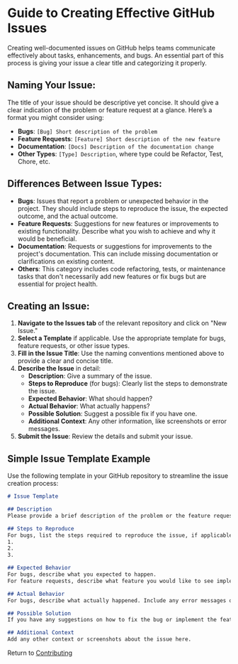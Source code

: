 # Guide to Creating Effective GitHub Issues

Creating well-documented issues on GitHub helps teams communicate effectively about tasks, enhancements, and bugs. An essential part of this process is giving your issue a clear title and categorizing it properly.

## Naming Your Issue:

The title of your issue should be descriptive yet concise. It should give a clear indication of the problem or feature request at a glance. Here’s a format you might consider using:

- **Bugs**: `[Bug] Short description of the problem`
- **Feature Requests**: `[Feature] Short description of the new feature`
- **Documentation**: `[Docs] Description of the documentation change`
- **Other Types**: `[Type] Description`, where type could be Refactor, Test, Chore, etc.

## Differences Between Issue Types:

- **Bugs**: Issues that report a problem or unexpected behavior in the project. They should include steps to reproduce the issue, the expected outcome, and the actual outcome.
- **Feature Requests**: Suggestions for new features or improvements to existing functionality. Describe what you wish to achieve and why it would be beneficial.
- **Documentation**: Requests or suggestions for improvements to the project's documentation. This can include missing documentation or clarifications on existing content.
- **Others**: This category includes code refactoring, tests, or maintenance tasks that don't necessarily add new features or fix bugs but are essential for project health.

## Creating an Issue:

1. **Navigate to the Issues tab** of the relevant repository and click on "New Issue."
2. **Select a Template** if applicable. Use the appropriate template for bugs, feature requests, or other issue types.
3. **Fill in the Issue Title**: Use the naming conventions mentioned above to provide a clear and concise title.
4. **Describe the Issue** in detail:
   - **Description**: Give a summary of the issue.
   - **Steps to Reproduce** (for bugs): Clearly list the steps to demonstrate the issue.
   - **Expected Behavior**: What should happen?
   - **Actual Behavior**: What actually happens?
   - **Possible Solution**: Suggest a possible fix if you have one.
   - **Additional Context**: Any other information, like screenshots or error messages.
5. **Submit the Issue**: Review the details and submit your issue.

## Simple Issue Template Example

Use the following template in your GitHub repository to streamline the issue creation process:

```markdown
# Issue Template

## Description
Please provide a brief description of the problem or the feature request. Be clear and concise.

## Steps to Reproduce
For bugs, list the steps required to reproduce the issue, if applicable:
1.
2.
3.

## Expected Behavior
For bugs, describe what you expected to happen.
For feature requests, describe what feature you would like to see implemented.

## Actual Behavior
For bugs, describe what actually happened. Include any error messages or unexpected outcomes.

## Possible Solution
If you have any suggestions on how to fix the bug or implement the feature, please share them here.

## Additional Context
Add any other context or screenshots about the issue here.
```

Return to [Contributing](contributing.md)
